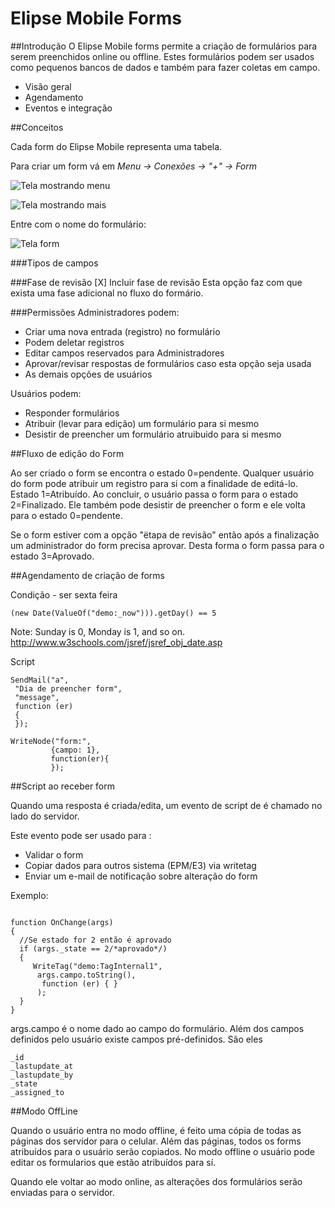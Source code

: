 # Elipse Mobile Forms

##Introdução
O Elipse Mobile forms permite a criação de formulários para serem preenchidos online ou offline.
Estes formulários podem ser usados como pequenos bancos de dados e também para fazer coletas em campo.


 * Visão geral
 * Agendamento
 * Eventos e integração
 

##Conceitos

Cada form do Elipse Mobile representa uma tabela.

Para criar um form vá em _Menu -> Conexões -> "+" -> Form_

![Tela mostrando menu]()

![Tela mostrando mais]()

Entre com o nome do formulário:

![Tela form]()

###Tipos de campos

###Fase de revisão 
[X] Incluir fase de revisão
Esta opção faz com que exista uma fase adicional no fluxo do formário.

###Permissões
Administradores podem: 
 - Criar uma nova entrada (registro) no formulário
 - Podem deletar registros
 - Editar campos reservados para Administradores
 - Aprovar/revisar respostas de formulários caso esta opção seja usada
 - As demais opções de usuários

Usuários podem:
 - Responder formulários
 - Atribuir (levar para edição) um formulário para si mesmo
 - Desistir de preencher um formulário atruibuido para si mesmo
 
##Fluxo de edição do Form

Ao ser criado o form se encontra o estado 0=pendente.
Qualquer usuário do form pode atribuir um registro para si com a finalidade de editá-lo. 
Estado 1=Atribuído.
Ao concluir, o usuário passa o form para o estado 2=Finalizado.
Ele também pode desistir de preencher o form e ele volta para o estado 0=pendente.

Se o form estiver com a opção "ëtapa de revisão" então após a finalização um administrador do form precisa aprovar. Desta forma o form passa para o estado 3=Aprovado.



##Agendamento de criação de forms

Condição -  ser sexta feira

```
(new Date(ValueOf("demo:_now"))).getDay() == 5
```
Note: Sunday is 0, Monday is 1, and so on.
http://www.w3schools.com/jsref/jsref_obj_date.asp

Script

```
SendMail("a",
 "Dia de preencher form",
 "message",
 function (er) 
 {
 });

WriteNode("form:", 
         {campo: 1}, 
         function(er){
         });

```


##Script ao receber form

Quando uma resposta é criada/edita, um evento de script de é chamado no lado do servidor.

Este evento pode ser usado para :
 * Validar o form
 * Copiar dados para outros sistema (EPM/E3) via writetag
 * Enviar um e-mail de notificação sobre alteração do form
 
Exemplo:
```

function OnChange(args)
{
  //Se estado for 2 então é aprovado
  if (args._state == 2/*aprovado*/)
  {
     WriteTag("demo:TagInternal1", 
      args.campo.toString(),
       function (er) { }
      );
  }
}

```

args.campo é o nome dado ao campo do formulário.
Além dos campos definidos pelo usuário existe campos pré-definidos.
São eles

```
_id
_lastupdate_at
_lastupdate_by
_state
_assigned_to

```


##Modo OffLine

Quando o usuário entra no modo offline, é feito uma cópia de todas as páginas dos servidor para o celular. 
Além das páginas, todos os forms atribuídos para o usuário serão copiados.
No modo offline o usuário pode editar os formularios que estão atribuídos para sí. 

Quando ele voltar ao modo online, as alterações dos formulários serão enviadas para o servidor.



